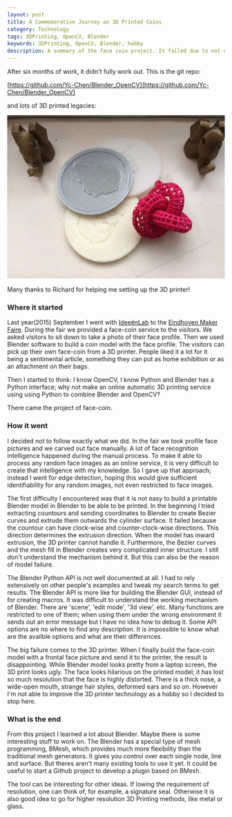 ```yaml
---
layout: post
title: A Commemorative Journey on 3D Printed Coins
category: Technology
tags: 3DPrinting, OpenCV, Blender
keywords: 3DPrinting, OpenCV, Blender, hobby
description: A summary of the face coin project. It failed due to not enough resolution. However it's been fun to explorer the technology.
---
```


After six months of work, it didn't fully work out. This is the git repo:

[https://github.com/Yc-Chen/Blender_OpenCV](https://github.com/Yc-Chen/Blender_OpenCV)

and lots of 3D printed legacies:

![5](/public/img/posts/3D_facecoins.JPG)

Many thanks to Richard for helping me setting up the 3D printer!

### Where it started
Last year(2015) September I went with 
[IdeeënLab](http://www.ideeenlab.nl/) to the [Eindhoven Maker Faire](http://www.eindhovenmakerfaire.nl/archive/eindhoven-maker-faire-2015/). During the fair we provided a face-coin service to the visitors. We asked visitors to sit down to take a photo of their face profile. Then we used Blender software to build a coin model with the face profile. The visitors can pick up their own face-coin from a 3D printer. People liked it a lot for it being a sentimental article, something they can put as home exhibition or as an attachment on their bags.

Then I started to think: I know OpenCV, I know Python and Blender has a Python interface; why not make an online automatic 3D printing service using using Python to combine Blender and OpenCV? 

There came the project of face-coin.

### How it went
I decided not to follow exactly what we did. In the fair we took profile face pictures and we carved out face manually. A lot of face recognition intelligence happened during the manual process. To make it able to process any random face images as an online service, it is very difficult to create that intelligence with my knowledge. So I gave up that approach; instead I went for edge detection, hoping this would give sufficient identifiability for any random images, not even restricted to face images.

The first difficulty I encountered was that it is not easy to build a printable Blender model in Blender to be able to be printed. In the beginning I tried extracting countours and sending coordinates to Blender to create Bezier curves and extrude them outwards the cylinder surface. It failed because the countour can have clock-wise and counter-clock-wise directions. This direction determines the extrusion direction. When the model has inward extrusion, the 3D printer cannot handle it. Furthermore, the Bezier curves and the mesh fill in Blender creates very complicated inner structure. I still don't understand the mechanism behind it. But this can also be the reason of model failure.

The Blender Python API is not well documented at all. I had to rely extensively on other people's examples and tweak my search terms to get results. The Blender API is more like for building the Blender GUI, instead of for creating macros. It was difficult to understand the working mechanism of Blender. There are 'scene', 'edit mode', '3d view', etc. Many functions are restricted to one of them; when using them under the wrong environment it sends out an error message but I have no idea how to debug it. Some API options are no where to find any description. It is impossible to know what are the availble options and what are their differences.

The big failure comes to the 3D printer. When I finally build the face-coin model with a frontal face picture and send it to the printer, the result is disappointing. While Blender model looks pretty from a laptop screen, the 3D print looks ugly. The face looks hilarious on the printed model; it has lost so much resolution that the face is highly distorted. There is a thick nose, a wide-open mouth, strange hair styles, deformed ears and so on. However I'm not able to improve the 3D printer technology as a hobby so I decided to stop here.

### What is the end
From this project I learned a lot about Blender. Maybe there is some interesting stuff to work on. The Blender has a special type of mesh programming, BMesh, which provides much more flexibility than the traditional mesh generators. It gives you control over each single node, line and surface. But theres aren't many existing tools to use it yet. It could be useful to start a Github project to develop a plugin based on BMesh.

The tool can be interesting for other ideas. If lowing the requirement of resolution, one can think of, for example, a signature seal. Otherwise it is also good idea to go for higher resolution 3D Printing methods, like metal or glass.


